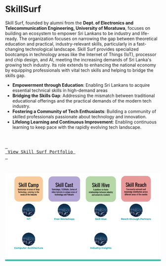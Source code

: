 # SkillSurf

Skill Surf, founded by alumni from the <b>Dept. of Electronics and Telecommunication Engineering, University of Moratuwa</b>, focuses on building an ecosystem to empower Sri Lankans to be industry and life-ready. The organization focuses on narrowing the gap between theoretical education and practical, industry-relevant skills, particularly in a fast-changing technological landscape. Skill Surf provides specialized bootcamps in technology areas like the Internet of Things (IoT), processor and chip design, and AI, meeting the increasing demands of Sri Lanka's growing tech industry. Its role extends to enhancing the national economy by equipping professionals with vital tech skills and helping to bridge the skills gap.

- <b>Empowerment through Education</b>: Enabling Sri Lankans to acquire essential technical skills in high-demand areas
- <b>Bridging the Skills Gap</b>: Addressing the mismatch between traditional educational offerings and the practical demands of the modern tech industry.
- <b>Fostering a Community of Tech Enthusiasts</b>: Building a community of skilled professionals passionate about technology and innovation.
- <b>Lifelong Learning and Continuous Improvement</b>: Enabling continuous learning to keep pace with the rapidly evolving tech landscape.

<br>

[<kbd> <br> View Skill Surf Portfolio <br> </kbd>](https://docs.google.com/presentation/d/1mPg_zTWfkgGSF_1b5LW20q0u2JSskBtTqdlMHWQwXpg/edit?usp=sharing)

<br>

![Roadmap](https://github.com/SkillSurf/.github/blob/main/profile/Roadmap.png)

